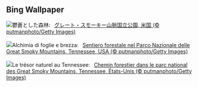## Bing Wallpaper
![](https://www.bing.com/th?id=OHR.SmokyMountainTrail_JA-JP3526148027_UHD.jpg&w=1000)鬱蒼とした森林:&nbsp;&ensp;[グレート・スモーキー山脈国立公園, 米国 (© putmanphoto/Getty Images)](https://www.bing.com/th?id=OHR.SmokyMountainTrail_JA-JP3526148027_UHD.jpg)
<br><br/>
![](https://www.bing.com/th?id=OHR.SmokyMountainTrail_IT-IT2739269969_UHD.jpg&w=1000)Alchimia di foglie e brezza:&nbsp;&ensp;[Sentiero forestale nel Parco Nazionale delle Great Smoky Mountains, Tennessee, USA (© putmanphoto/Getty Images)](https://www.bing.com/th?id=OHR.SmokyMountainTrail_IT-IT2739269969_UHD.jpg)
<br><br/>
![](https://www.bing.com/th?id=OHR.SmokyMountainTrail_FR-FR2588316883_UHD.jpg&w=1000)Le trésor naturel au Tennessee:&nbsp;&ensp;[Chemin forestier dans le parc national des Great Smoky Mountains, Tennessee, États-Unis (© putmanphoto/Getty Images)](https://www.bing.com/th?id=OHR.SmokyMountainTrail_FR-FR2588316883_UHD.jpg)
<br><br/>
